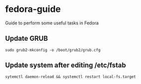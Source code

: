 # fedora-guide
Guide to perform some useful tasks in Fedora

## Update GRUB
```
sudo grub2-mkconfig -o /boot/grub2/grub.cfg
```	  

## Update system after editing /etc/fstab
```
sytemctl daemon-reload && systemctl restart local-fs.target
```